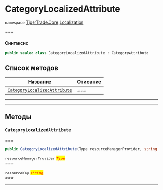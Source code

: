 # CategoryLocalizedAttribute

`namespace` [TigerTrade.Core](../).[Localization](./)

\===

#### Синтаксис

```csharp
public sealed class CategoryLocalizedAttribute : CategoryAttribute
```

## Список методов

| Название                                                                                           | Описание |
| -------------------------------------------------------------------------------------------------- | -------- |
| [`CategoryLocalizedAttribute`](categorylocalizedattribute.cs.md#method-categorylocalizedattribute) | _===_    |

***

***

## Методы

### `CategoryLocalizedAttribute` <a href="#method-categorylocalizedattribute" id="method-categorylocalizedattribute"></a>

\===

```csharp
public CategoryLocalizedAttribute(Type resourceManagerProvider, string resourceKey)
```

`resourceManagerProvider` _<mark style="color:red;">`Type`</mark>_\
_===_

`resourceKey` _<mark style="color:red;">`string`</mark>_\
_===_

***
